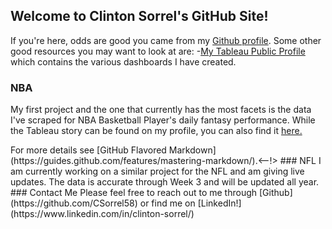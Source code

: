 ## Welcome to Clinton Sorrel's GitHub Site!

If you're here, odds are good you came from my [Github profile](https://github.com/CSorrel58). Some other good resources you may want to look at are:
-[My Tableau Public Profile](https://public.tableau.com/profile/clinton.sorrel#!/) which contains the various dashboards I have created.

### NBA

My first project and the one that currently has the most facets is the data I've scraped for NBA Basketball Player's daily fantasy performance. While the Tableau story can be found on my profile, you can also find it [here.](https://public.tableau.com/profile/clinton.sorrel#!/vizhome/FanduelScores/NBAFanduelValue2020)

<!-->For more details see [GitHub Flavored Markdown](https://guides.github.com/features/mastering-markdown/).<--!>

### NFL

I am currently working on a similar project for the NFL and am giving live updates. The data is accurate through Week 3 and will be updated all year.

### Contact Me
Please feel free to reach out to me through [Github](https://github.com/CSorrel58) or find me on [LinkedIn!](https://www.linkedin.com/in/clinton-sorrel/)
